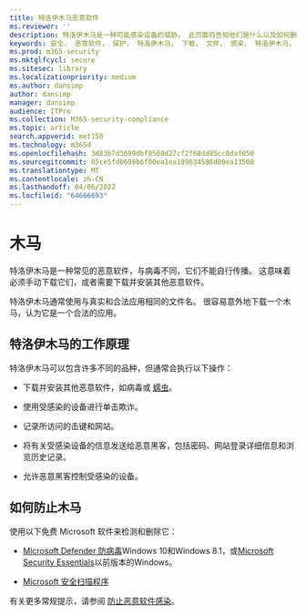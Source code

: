 ```yaml
---
title: 特洛伊木马恶意软件
ms.reviewer: ''
description: 特洛伊木马是一种可能感染设备的威胁。 此页面将告知他们是什么以及如何删除它们。
keywords: 安全， 恶意软件， 保护， 特洛伊木马， 下载， 文件， 感染， 特洛伊木马， 病毒， 保护， 清理， 删除， 反恶意软件， 防病毒， WDSI， MMPC， Microsoft 恶意软件防护中心， 恶意软件类型
ms.prod: m365-security
ms.mktglfcycl: secure
ms.sitesec: library
ms.localizationpriority: medium
ms.author: dansimp
author: dansimp
manager: dansimp
audience: ITPro
ms.collection: M365-security-compliance
ms.topic: article
search.appverid: met150
ms.technology: m365d
ms.openlocfilehash: 3d83b7d3699dbf8508d27cf2f68dd85cc0daf050
ms.sourcegitcommit: 85ce5fd0698b6f00ea1ea189634588d00ea13508
ms.translationtype: MT
ms.contentlocale: zh-CN
ms.lasthandoff: 04/06/2022
ms.locfileid: "64666693"
---
```

# <a name="trojans"></a>木马

特洛伊木马是一种常见的恶意软件，与病毒不同，它们不能自行传播。 这意味着必须手动下载它们，或者需要下载并安装其他恶意软件。

特洛伊木马通常使用与真实和合法应用相同的文件名。 很容易意外地下载一个木马，认为它是一个合法的应用。

## <a name="how-trojans-work"></a>特洛伊木马的工作原理

特洛伊木马可以包含许多不同的品种，但通常会执行以下操作：

- 下载并安装其他恶意软件，如病毒或 [蠕虫](worms-malware.md)。

- 使用受感染的设备进行单击欺诈。

- 记录所访问的击键和网站。

- 将有关受感染设备的信息发送给恶意黑客，包括密码、网站登录详细信息和浏览历史记录。

- 允许恶意黑客控制受感染的设备。

## <a name="how-to-protect-against-trojans"></a>如何防止木马

使用以下免费 Microsoft 软件来检测和删除它：

- [Microsoft Defender 防病毒](/microsoft-365/security/defender-endpoint/microsoft-defender-antivirus-in-windows-10)Windows 10和Windows 8.1，或[Microsoft Security Essentials](https://www.microsoft.com/download/details.aspx?id=5201)以前版本的Windows。

- [Microsoft 安全扫描程序](safety-scanner-download.md)

有关更多常规提示，请参阅 [防止恶意软件感染](prevent-malware-infection.md)。